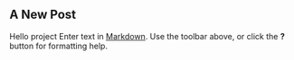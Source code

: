 ## A New Post
Hello project 
Enter text in [Markdown](http://daringfireball.net/projects/markdown/). Use the toolbar above, or click the **?** button for formatting help.
